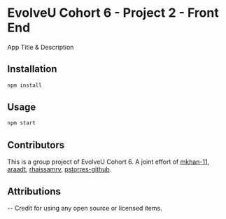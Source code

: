 # EvolveU Cohort 6 - Project 2 - Front End

App Title & Description

## Installation

```zsh
npm install
```

## Usage

```zsh
npm start
```

## Contributors

This is a group project of EvolveU Cohort 6. A joint effort of [mkhan-11](https://github.com/mKhan-11), [araadt](https://github.com/araadt), [rhaissamrv](https://github.com/rhaissamrv), [pstorres-github](https://github.com/pstorres-github).

## Attributions

-- Credit for using any open source or licensed items.
